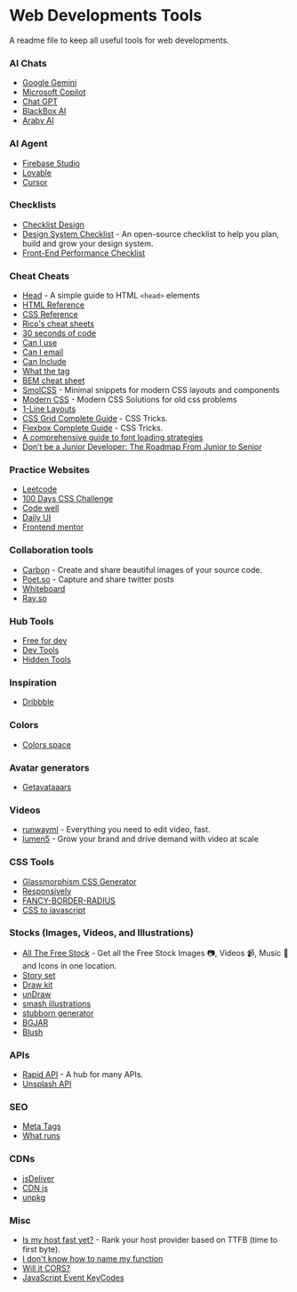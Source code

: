 # Web Developments Tools

A readme file to keep all useful tools for web developments.


### AI Chats

- [Google Gemini](https://gemini.google.com/app)
- [Microsoft Copilot](https://copilot.microsoft.com/)
- [Chat GPT](https://chatgpt.com/)
- [BlackBox AI](https://www.blackbox.ai/)
- [Araby AI](https://www.araby.ai/)


### AI Agent

- [Firebase Studio](https://firebase.studio/)
- [Lovable](https://lovable.dev/)
- [Cursor](https://www.cursor.com/)


### Checklists

- [Checklist Design](https://www.checklist.design/)
- [Design System Checklist](https://www.designsystemchecklist.com/) - An open-source checklist to help you plan, build and grow your design system.
- [Front-End Performance Checklist](https://www.smashingmagazine.com/2021/01/front-end-performance-2021-free-pdf-checklist/)

### Cheat Cheats

- [Head](https://htmlhead.dev/) - A simple guide to HTML `<head>` elements
- [HTML Reference](http://htmlreference.io/)
- [CSS Reference](http://cssreference.io/)
- [Rico's cheat sheets](https://devhints.io/)
- [30 seconds of code](https://www.30secondsofcode.org/)
- [Can I use](https://caniuse.com/)
- [Can I email](https://www.caniemail.com/)
- [Can Include](https://caninclude.glitch.me/)
- [What the tag](https://whatthetag.com/#/)
- [BEM cheat sheet](https://bem-cheat-sheet.9elements.com/)
- [SmolCSS](https://smolcss.dev/) - Minimal snippets for modern CSS layouts and components
- [Modern CSS](https://moderncss.dev/) - Modern CSS Solutions for old css problems
- [1-Line Layouts](https://1linelayouts.glitch.me/)
- [CSS Grid Complete Guide](https://css-tricks.com/snippets/css/complete-guide-grid/) - CSS Tricks.
- [Flexbox Complete Guide](https://css-tricks.com/snippets/css/a-guide-to-flexbox/) - CSS Tricks.
- [A comprehensive guide to font loading strategies](https://www.zachleat.com/web/comprehensive-webfonts/)
- [Don’t be a Junior Developer: The Roadmap From Junior to Senior](https://zerotomastery.io/blog/dont-be-a-junior-developer-the-roadmap/)

### Practice Websites

- [Leetcode](https://leetcode.com/)
- [100 Days CSS Challenge](https://100dayscss.com/)
- [Code well](https://www.codewell.cc/)
- [Daily UI](https://www.dailyui.co/)
- [Frontend mentor](https://www.frontendmentor.io/)

### Collaboration tools

- [Carbon](https://carbon.now.sh/) - Create and share beautiful images of your source code.
- [Poet.so](https://poet.so/) - Capture and share twitter posts
- [Whiteboard](https://webwhiteboard.com/)
- [Ray.so](https://ray.so/)

### Hub Tools

- [Free for dev](https://free-for.dev/#/)
- [Dev Tools](https://smalldev.tools/)
- [Hidden Tools](https://hiddentools-8tesl3293-bereket.vercel.app/)

### Inspiration

- [Dribbble](https://dribbble.com/)


### Colors

- [Colors space](https://mycolor.space/)

### Avatar generators

- [Getavataaars](https://getavataaars.com/)

### Videos

- [runwayml](https://runwayml.com/) - Everything you need to edit video, fast.
- [lumen5](https://lumen5.com/) - Grow your brand and drive demand with video at scale


### CSS Tools

- [Glassmorphism CSS Generator](https://ui.glass/generator/#)
- [Responsively](https://responsively.app/)
- [FANCY-BORDER-RADIUS](https://9elements.github.io/fancy-border-radius/)
- [CSS to javascript](https://css2js.dotenv.dev/)


### Stocks (Images, Videos, and Illustrations)

- [All The Free Stock](https://allthefreestock.com/) - Get all the Free Stock Images 📷, Videos 📹, Music 🎼 and Icons in one location.
- [Story set](https://storyset.com/)
- [Draw kit](https://drawkit.io)
- [unDraw](https://undraw.com/illustrations)
- [smash illustrations](https://usesmash.com/)
- [stubborn generator](https://stubborn.fun/)
- [BGJAR](https://bgjar.com)
- [Blush](https://blush.design/)

### APIs

- [Rapid API](https://rapidapi.com/) - A hub for many APIs.
- [Unsplash API](https://source.unsplash.com/)

### SEO

- [Meta Tags](https://metatags.io/)
- [What runs](https://whatruns.com/)

### CDNs

- [jsDeliver](https://jsdelivr.com/)
- [CDN js](https://cdnjs.com/)
- [unpkg](https://unpkg.com/)

### Misc

- [Is my host fast yet?](https://ismyhostfastyet.com/) - Rank your host provider based on TTFB (time to first byte).
- [I don't know how to name my function](https://namingmyfunction.vercel.app/)
- [Will it CORS?](https://httptoolkit.tech/will-it-cors/)
- [JavaScript Event KeyCodes](https://keycode.info/)


